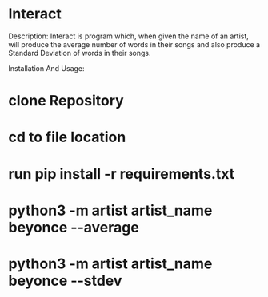 # Interact 
Description: 
Interact is program which, when given the name of an artist, will produce the average
number of words in their songs and also produce a Standard Deviation of words in their songs.

Installation And Usage:
# clone Repository
# cd to file location
# run pip install -r requirements.txt 
# python3 -m artist artist_name beyonce --average  
# python3 -m artist artist_name beyonce --stdev

